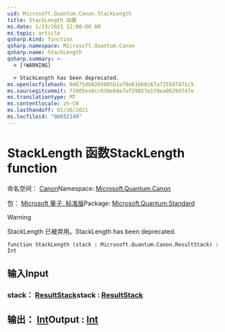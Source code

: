 ```yaml
---
uid: Microsoft.Quantum.Canon.StackLength
title: StackLength 函数
ms.date: 1/23/2021 12:00:00 AM
ms.topic: article
qsharp.kind: function
qsharp.namespace: Microsoft.Quantum.Canon
qsharp.name: StackLength
qsharp.summary: >-
  > [!WARNING]

  > StackLength has been deprecated.
ms.openlocfilehash: 0d675db0266085b1e70e61b60c67a715507871c5
ms.sourcegitcommit: 71605ea9cc630e84e7ef29027e1f0ea06299747e
ms.translationtype: MT
ms.contentlocale: zh-CN
ms.lasthandoff: 01/26/2021
ms.locfileid: "98852140"
---
```

# <a name="stacklength-function"></a><span data-ttu-id="ba274-102">StackLength 函数</span><span class="sxs-lookup"><span data-stu-id="ba274-102">StackLength function</span></span>

<span data-ttu-id="ba274-103">命名空间： [Canon](xref:Microsoft.Quantum.Canon)</span><span class="sxs-lookup"><span data-stu-id="ba274-103">Namespace: [Microsoft.Quantum.Canon](xref:Microsoft.Quantum.Canon)</span></span>

<span data-ttu-id="ba274-104">包： [Microsoft 量子. 标准版](https://nuget.org/packages/Microsoft.Quantum.Standard)</span><span class="sxs-lookup"><span data-stu-id="ba274-104">Package: [Microsoft.Quantum.Standard](https://nuget.org/packages/Microsoft.Quantum.Standard)</span></span>


> [!WARNING]
> <span data-ttu-id="ba274-105">StackLength 已被弃用。</span><span class="sxs-lookup"><span data-stu-id="ba274-105">StackLength has been deprecated.</span></span>



```qsharp
function StackLength (stack : Microsoft.Quantum.Canon.ResultStack) : Int
```


## <a name="input"></a><span data-ttu-id="ba274-106">输入</span><span class="sxs-lookup"><span data-stu-id="ba274-106">Input</span></span>

### <a name="stack--resultstack"></a><span data-ttu-id="ba274-107">stack： [ResultStack](xref:Microsoft.Quantum.Canon.ResultStack)</span><span class="sxs-lookup"><span data-stu-id="ba274-107">stack : [ResultStack](xref:Microsoft.Quantum.Canon.ResultStack)</span></span>





## <a name="output--int"></a><span data-ttu-id="ba274-108">输出： [Int](xref:microsoft.quantum.lang-ref.int)</span><span class="sxs-lookup"><span data-stu-id="ba274-108">Output : [Int](xref:microsoft.quantum.lang-ref.int)</span></span>

